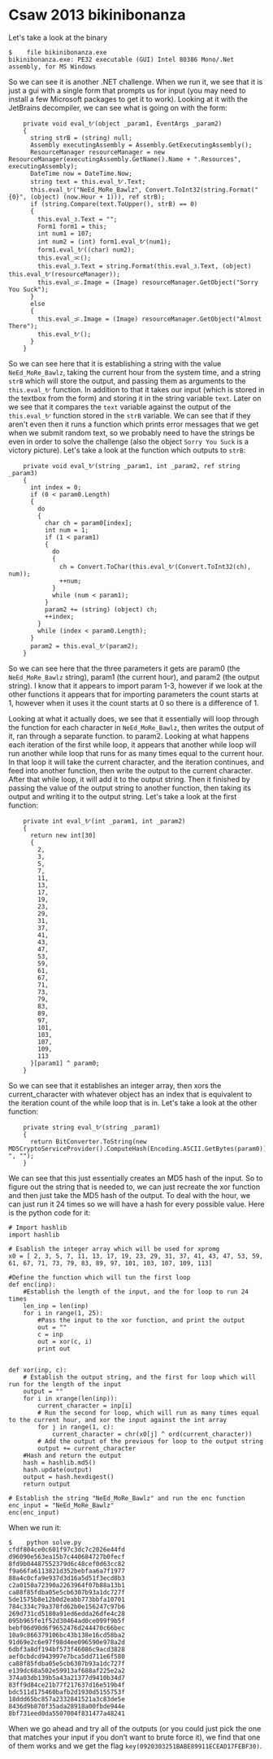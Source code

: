 # Csaw 2013 bikinibonanza

Let's take a look at the binary

```
$    file bikinibonanza.exe
bikinibonanza.exe: PE32 executable (GUI) Intel 80386 Mono/.Net assembly, for MS Windows
```

So we can see it is another .NET challenge. When we run it, we see that it is just a gui with a single form that prompts us for input (you may need to install a few Microsoft packages to get it to work). Looking at it with the JetBrains decompiler, we can see what is going on with the form:

```
    private void eval_ᜀ(object _param1, EventArgs _param2)
    {
      string strB = (string) null;
      Assembly executingAssembly = Assembly.GetExecutingAssembly();
      ResourceManager resourceManager = new ResourceManager(executingAssembly.GetName().Name + ".Resources", executingAssembly);
      DateTime now = DateTime.Now;
      string text = this.eval_ᜀ.Text;
      this.eval_ᜀ("NeEd_MoRe_Bawlz", Convert.ToInt32(string.Format("{0}", (object) (now.Hour + 1))), ref strB);
      if (string.Compare(text.ToUpper(), strB) == 0)
      {
        this.eval_ᜂ.Text = "";
        Form1 form1 = this;
        int num1 = 107;
        int num2 = (int) form1.eval_ᜀ(num1);
        form1.eval_ᜀ((char) num2);
        this.eval_ᜁ();
        this.eval_ᜂ.Text = string.Format(this.eval_ᜂ.Text, (object) this.eval_ᜀ(resourceManager));
        this.eval_ᜃ.Image = (Image) resourceManager.GetObject("Sorry You Suck");
      }
      else
      {
        this.eval_ᜃ.Image = (Image) resourceManager.GetObject("Almost There");
        this.eval_ᜀ();
      }
    }
```

So we can see here that it is establishing a string with the value `NeEd_MoRe_Bawlz`, taking the current hour from the system time, and a string `strB` which will store the output, and passing them as arguments to the `this.eval_ᜀ` function. In addition to that it takes our input (which is stored in the textbox from the form) and storing it in the string variable `text`. Later on we see that it compares the `text` variable against the output of the `this.eval_ᜀ` function stored in the `strB` variable. We can see that if they aren't even then it runs a function which prints error messages that we get when we submit random text, so we probably need to have the strings be even in order to solve the challenge (also the object `Sorry You Suck` is a victory picture). Let's take a look at the function which outputs to `strB`:

```
    private void eval_ᜀ(string _param1, int _param2, ref string _param3)
    {
      int index = 0;
      if (0 < param0.Length)
      {
        do
        {
          char ch = param0[index];
          int num = 1;
          if (1 < param1)
          {
            do
            {
              ch = Convert.ToChar(this.eval_ᜀ(Convert.ToInt32(ch), num));
              ++num;
            }
            while (num < param1);
          }
          param2 += (string) (object) ch;
          ++index;
        }
        while (index < param0.Length);
      }
      param2 = this.eval_ᜀ(param2);
    }
```

So we can see here that the three parameters it gets are param0 (the `NeEd_MoRe_Bawlz` string), param1 (the current hour), and param2 (the output string). I know that it appears to import param 1-3, however if we look at the other functions it appears that for importing parameters the count starts at 1, however when it uses it the count starts at 0 so there is a difference of 1.

Looking at what it actually does, we see that it essentially will loop through the function for each character in `NeEd_MoRe_Bawlz`, then writes the output of it, ran through a separate function. to param2. Looking at what happens each iteration of the first while loop, it appears that another while loop will run another while loop that runs for as many times equal to the current hour. In that loop it will take the current character, and the iteration continues, and feed into another function, then write the output to the current character. After that while loop, it will add it to the output string. Then it finished by passing the value of the output string to another function, then taking its output and writing it to the output string. Let's take a look at the first function:

```
    private int eval_ᜀ(int _param1, int _param2)
    {
      return new int[30]
      {
        2,
        3,
        5,
        7,
        11,
        13,
        17,
        19,
        23,
        29,
        31,
        37,
        41,
        43,
        47,
        53,
        59,
        61,
        67,
        71,
        73,
        79,
        83,
        89,
        97,
        101,
        103,
        107,
        109,
        113
      }[param1] ^ param0;
    }
```

So we can see that it establishes an integer array, then xors the current_character with whatever object has an index that is equivalent to the iteration count of the while loop that is in. Let's take a look at the other function:

```
    private string eval_ᜀ(string _param1)
    {
      return BitConverter.ToString(new MD5CryptoServiceProvider().ComputeHash(Encoding.ASCII.GetBytes(param0))).Replace("-", "");
    }
```

We can see that this just essentially creates an MD5 hash of the input. So to figure out the string that is needed to, we can just recreate the xor function and then just take the MD5 hash of the output. To deal with the hour, we can just run it 24 times so we will have a hash for every possible value. Here is the python code for it:

```
# Import hashlib
import hashlib

# Esablish the integer array which will be used for xpromg
x0 = [ 2, 3, 5, 7, 11, 13, 17, 19, 23, 29, 31, 37, 41, 43, 47, 53, 59, 61, 67, 71, 73, 79, 83, 89, 97, 101, 103, 107, 109, 113]

#Define the function which will tun the first loop
def enc(inp):
    #Establish the length of the input, and the for loop to run 24 times
    len_inp = len(inp)
    for i in range(1, 25):
        #Pass the input to the xor function, and print the output
        out = ""
        c = inp
        out = xor(c, i)
        print out


def xor(inp, c):
    # Establish the output string, and the first for loop which will run for the length of the input
    output = ""
    for i in xrange(len(inp)):
        current_character = inp[i]
        # Run the second for loop, which will run as many times equal to the current hour, and xor the input against the int array
        for j in range(1, c):
            current_character = chr(x0[j] ^ ord(current_character))            
        # Add the output of the previous for loop to the output string
        output += current_character
    #Hash and return the output
    hash = hashlib.md5()
    hash.update(output)
    output = hash.hexdigest()
    return output

# Establish the string "NeEd_MoRe_Bawlz" and run the enc function
enc_input = "NeEd_MoRe_Bawlz"
enc(enc_input)
```

When we run it:

```
$    python solve.py
cfdf804ce0c601f97c3dc7c2026e44fd
d96090e563ea15b7c440684727b0fecf
8fd9b04487552379d6c48cef0d63cc82
f9a66fa6113821d352bebfaa6a7f1977
88a4c0cfa9e937d3d16a5d51f3ecd8b3
c2a0150a72390a2263964f07b88a13b1
ca88f85fdba05e5cb6307b93a1dc727f
5de1575b8e12b0d2eabb773bbfa10701
784c334c79a378fd62b0e156247c97b6
269d731cd5180a91ed6edda26dfe4c28
095b965fe1f52d30464ad0ce099f9b5f
bebf06d90d6f9652476d244470c66bec
10a9c866379106bc43b138e16cd58ba2
91d69e2c6e97f98d4ee096590e978a2d
6dbf3a8df194bf573f46086c9acd3828
aef0cbdcd943997e7bca5dd711e6f580
ca88f85fdba05e5cb6307b93a1dc727f
e139dc68a502e59913af688af225e2a2
374a03db139b5a43a21377d9410b34d7
83ff9d84ce21b77f217637d16e519b4f
bdc511d175460bafb2d1930d5155753f
18ddd65bc857a2332841521a3c83de5e
8436d9b870f35ada28918a00fbde944e
8bf731eed0da5507004f831477a48241
```

When we go ahead and try all of the outputs (or you could just pick the one that matches your input if you don’t want to brute force it), we find that one of them works and we get the flag `key(0920303251BABE89911ECEAD17FEBF30)`.


